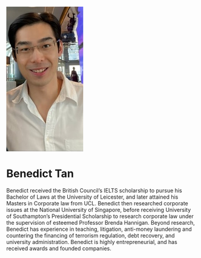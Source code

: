 ![Profile_pic](https://raw.githubusercontent.com/benedicttjc/Resume/gh-pages/Images/206819084_1092948124447480_74458620125560930_n.jpg)

# Benedict Tan

Benedict received the British Council’s IELTS scholarship to pursue his Bachelor of Laws at the University of Leicester, and later attained his Masters in Corporate law from UCL. Benedict then researched corporate issues at the National University of Singapore, before receiving University of Southampton’s Presidential Scholarship to research corporate law under the supervision of esteemed Professor Brenda Hannigan. Beyond research, Benedict has experience in teaching, litigation, anti-money laundering and countering the financing of terrorism regulation, debt recovery, and university administration. Benedict is highly entrepreneurial, and has received awards and founded companies.
